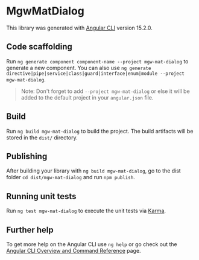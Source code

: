 # MgwMatDialog

This library was generated with [Angular CLI](https://github.com/angular/angular-cli) version 15.2.0.

## Code scaffolding

Run `ng generate component component-name --project mgw-mat-dialog` to generate a new component. You can also use `ng generate directive|pipe|service|class|guard|interface|enum|module --project mgw-mat-dialog`.
> Note: Don't forget to add `--project mgw-mat-dialog` or else it will be added to the default project in your `angular.json` file. 

## Build

Run `ng build mgw-mat-dialog` to build the project. The build artifacts will be stored in the `dist/` directory.

## Publishing

After building your library with `ng build mgw-mat-dialog`, go to the dist folder `cd dist/mgw-mat-dialog` and run `npm publish`.

## Running unit tests

Run `ng test mgw-mat-dialog` to execute the unit tests via [Karma](https://karma-runner.github.io).

## Further help

To get more help on the Angular CLI use `ng help` or go check out the [Angular CLI Overview and Command Reference](https://angular.io/cli) page.
